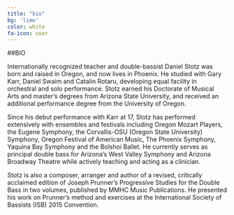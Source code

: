 ```yaml
---
title: "bio"
bg: 'lime'
color: white
fa-icon: user
---
```


##BIO

Internationally recognized teacher and double-bassist Daniel Stotz was born and raised in Oregon, and now lives in Phoenix. He studied with Gary Karr, Daniel Swaim and Catalin Rotaru, developing equal facility in orchestral and solo performance. Stotz earned his Doctorate of Musical Arts and master’s degrees from Arizona State University, and received an additional performance degree from the University of Oregon.

Since his debut performance with Karr at 17, Stotz has performed extensively with ensembles and festivals including Oregon Mozart Players, the Eugene Symphony, the Corvallis-OSU (Oregon State University) Symphony, Oregon Festival of American Music, The Phoenix Symphony, Yaquina Bay Symphony and the Bolshoi Ballet. He currently serves as principal double bass for Arizona’s West Valley Symphony and Arizona Broadway Theatre while actively teaching and acting as a clinician.

Stotz is also a composer, arranger and author of a revised, critically acclaimed edition of Joseph Prunner’s Progressive Studies for the Double Bass in two volumes, published by MMHC Music Publications. He presented his work on Prunner’s method and exercises at the International Society of Bassists (ISB) 2015 Convention.


